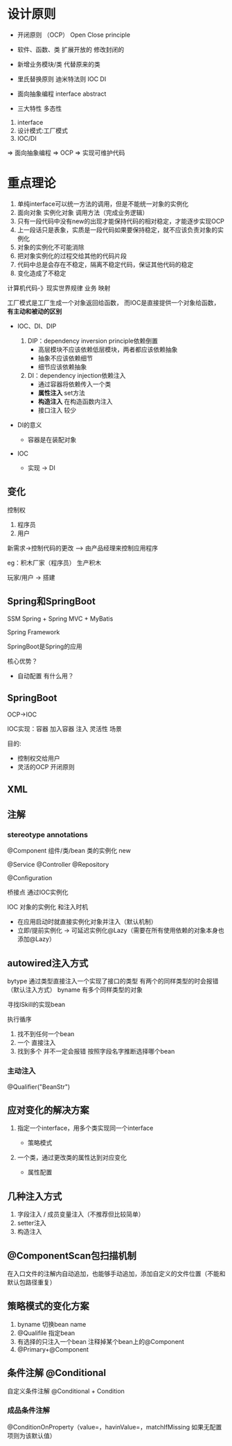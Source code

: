 # 设计原则

- 开闭原则 （OCP） Open Close principle

- 软件、函数、类 扩展开放的 修改封闭的
- 新增业务模块/类 代替原来的类

- 里氏替换原则 迪米特法则 IOC DI
- 面向抽象编程 interface abstract
- 三大特性 多态性

1. interface
2. 设计模式:工厂模式
3. IOC/DI

=> 面向抽象编程 => OCP => 实现可维护代码

# 重点理论
1. 单纯interface可以统一方法的调用，但是不能统一对象的实例化
2. 面向对象 实例化对象 调用方法（完成业务逻辑）
3. 只有一段代码中没有new的出现才能保持代码的相对稳定，才能逐步实现OCP
4. 上一段话只是表象，实质是一段代码如果要保持稳定，就不应该负责对象的实例化
5. 对象的实例化不可能消除
6. 把对象实例化的过程交给其他的代码片段
7. 代码中总是会存在不稳定，隔离不稳定代码，保证其他代码的稳定
8. 变化造成了不稳定

计算机代码-》现实世界规律 业务 映射

工厂模式是工厂生成一个对象返回给函数，
而IOC是直接提供一个对象给函数，**有主动和被动的区别**


- IOC、DI、DIP
   1. DIP：dependency inversion principle依赖倒置
      - 高层模块不应该依赖低层模块，两者都应该依赖抽象
      - 抽象不应该依赖细节
      - 细节应该依赖抽象
   2. DI：dependency injection依赖注入
      - 通过容器将依赖传入一个类
      - **属性注入** set方法
      - **构造注入** 在构造函数内注入
      - 接口注入 较少

- DI的意义
  - 容器是在装配对象

- IOC
  - 实现 -> DI

## 变化
控制权
1. 程序员
2. 用户

新需求->控制代码的更改
--> 由产品经理来控制应用程序

eg：积木厂家（程序员）
    生产积木

玩家/用户 -> 搭建

## Spring和SpringBoot

SSM Spring + Spring MVC + MyBatis

Spring Framework

SpringBoot是Spring的应用

核心优势？

- 自动配置 有什么用？

## SpringBoot
OCP->IOC

IOC实现：容器 加入容器 注入
灵活性 场景

目的:
- 控制权交给用户
- 灵活的OCP 开闭原则

## XML

## 注解

### stereotype annotations

@Component 组件/类/bean 类的实例化 new

@Service 
@Controller 
@Repository 

@Configuration 

桥接点 通过IOC实例化

IOC 对象的实例化 和注入时机
- 在应用启动时就直接实例化对象并注入（默认机制）
- 立即/提前实例化 -> 可延迟实例化@Lazy（需要在所有使用依赖的对象本身也添加@Lazy）

## autowired注入方式

bytype 通过类型直接注入一个实现了接口的类型 有两个的同样类型的时会报错（默认注入方式）
byname 有多个同样类型的对象

寻找ISkill的实现bean

执行循序 
1. 找不到任何一个bean
2. 一个 直接注入
3. 找到多个 并不一定会报错 按照字段名字推断选择哪个bean

### 主动注入
@Qualifier("BeanStr")

## 应对变化的解决方案

1. 指定一个interface，用多个类实现同一个interface
   - 策略模式

2. 一个类，通过更改类的属性达到对应变化
   - 属性配置

## 几种注入方式

1. 字段注入 / 成员变量注入（不推荐但比较简单）
2. setter注入
3. 构造注入

## @ComponentScan包扫描机制
在入口文件的注解内自动追加，也能够手动追加，添加自定义的文件位置（不能和默认包路径重复）

## 策略模式的变化方案
1. byname 切换bean name
2. @Qualifile 指定bean
3. 有选择的只注入一个bean 注释掉某个bean上的@Component
4. @Primary+@Component 

## 条件注解 @Conditional

自定义条件注解
@Conditional + Condition

### 成品条件注解

@ConditionOnProperty（value=，havinValue=，matchIfMissing 如果无配置项则为该默认值）
